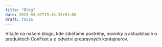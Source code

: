 ```yaml
---
title: "Blog"
date: 2025-03-07T19:46:32+01:00
draft: false
---
```


Vitajte na našom blogu, kde zdieľame postrehy, novinky a aktualizácie o produktoch ConFoot a o odvetví prepravných kontajnerov.